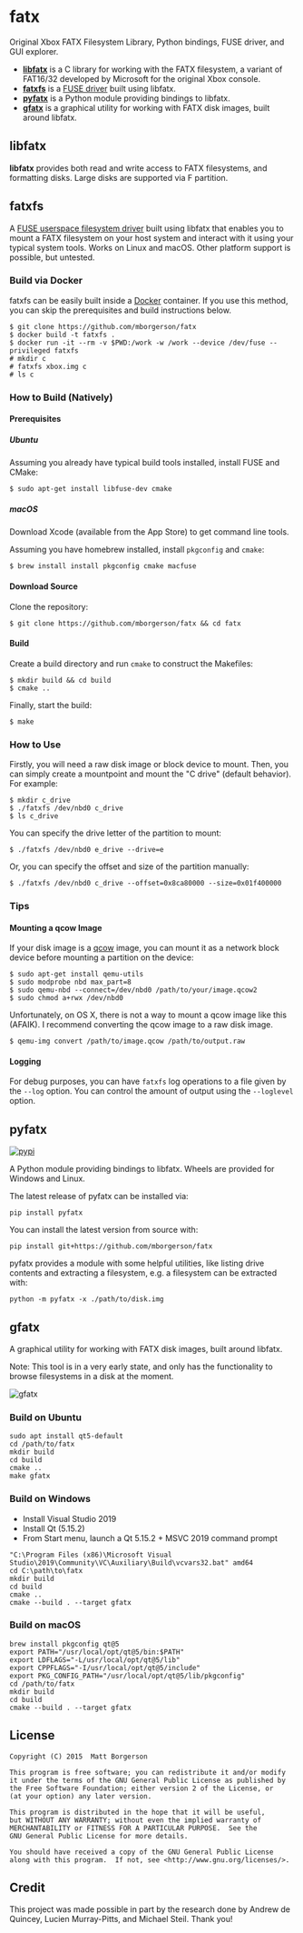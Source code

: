fatx
====

Original Xbox FATX Filesystem Library, Python bindings, FUSE driver, and GUI explorer.

* [**libfatx**](#libfatx) is a C library for working with the FATX filesystem, a variant of FAT16/32 developed by Microsoft for the original Xbox console.
* [**fatxfs**](#fatxfs) is a [FUSE driver](https://en.wikipedia.org/wiki/Filesystem_in_Userspace) built using libfatx.
* [**pyfatx**](#pyfatx) is a Python module providing bindings to libfatx.
* [**gfatx**](#gfatx) is a graphical utility for working with FATX disk images, built around libfatx.

libfatx
-------
**libfatx** provides both read and write access to FATX filesystems, and formatting disks. Large disks are supported via F partition.

fatxfs
------
A [FUSE userspace filesystem driver](https://en.wikipedia.org/wiki/Filesystem_in_Userspace) built using libfatx that enables you to mount a FATX filesystem on your host system and interact with it using your typical system tools. Works on Linux and macOS. Other platform support is possible, but untested.

### Build via Docker
fatxfs can be easily built inside a [Docker](https://www.docker.com/) container. If you use this method, you can skip the prerequisites and build instructions below.

    $ git clone https://github.com/mborgerson/fatx
    $ docker build -t fatxfs .
    $ docker run -it --rm -v $PWD:/work -w /work --device /dev/fuse --privileged fatxfs
    # mkdir c
    # fatxfs xbox.img c
    # ls c

### How to Build (Natively)
#### Prerequisites

##### Ubuntu
Assuming you already have typical build tools installed, install FUSE and CMake:

    $ sudo apt-get install libfuse-dev cmake

##### macOS
Download Xcode (available from the App Store) to get command line tools.

Assuming you have homebrew installed, install `pkgconfig` and `cmake`:

    $ brew install install pkgconfig cmake macfuse

#### Download Source
Clone the repository:

    $ git clone https://github.com/mborgerson/fatx && cd fatx

#### Build
Create a build directory and run `cmake` to construct the Makefiles:

    $ mkdir build && cd build
    $ cmake ..

Finally, start the build:

    $ make

### How to Use
Firstly, you will need a raw disk image or block device to mount. Then, you can simply create a mountpoint and mount the "C drive" (default behavior). For example:

    $ mkdir c_drive
    $ ./fatxfs /dev/nbd0 c_drive
    $ ls c_drive

You can specify the drive letter of the partition to mount:

    $ ./fatxfs /dev/nbd0 e_drive --drive=e

Or, you can specify the offset and size of the partition manually:

    $ ./fatxfs /dev/nbd0 c_drive --offset=0x8ca80000 --size=0x01f400000

### Tips
#### Mounting a qcow Image
If your disk image is a [qcow](https://en.wikipedia.org/wiki/Qcow) image, you can mount it as a network block device before mounting a partition on the device:

    $ sudo apt-get install qemu-utils
    $ sudo modprobe nbd max_part=8
    $ sudo qemu-nbd --connect=/dev/nbd0 /path/to/your/image.qcow2
    $ sudo chmod a+rwx /dev/nbd0

Unfortunately, on OS X, there is not a way to mount a qcow image like this (AFAIK). I recommend converting the qcow image to a raw disk image.

    $ qemu-img convert /path/to/image.qcow /path/to/output.raw

#### Logging
For debug purposes, you can have `fatxfs` log operations to a file given by the
`--log` option. You can control the amount of output using the `--loglevel`
option.

pyfatx
------
[![pypi](https://img.shields.io/pypi/v/pyfatx)](https://pypi.org/project/pyfatx/)

A Python module providing bindings to libfatx. Wheels are provided for Windows and Linux.

The latest release of pyfatx can be installed via:

    pip install pyfatx

You can install the latest version from source with:

    pip install git+https://github.com/mborgerson/fatx

pyfatx provides a module with some helpful utilities, like listing drive contents and extracting a filesystem, e.g. a filesystem can be extracted with:

    python -m pyfatx -x ./path/to/disk.img

gfatx
-----

A graphical utility for working with FATX disk images, built around libfatx.

Note: This tool is in a very early state, and only has the functionality to browse filesystems in a disk at the moment.

![gfatx](screenshots/gfatx.png)

### Build on Ubuntu
```
sudo apt install qt5-default
cd /path/to/fatx
mkdir build
cd build
cmake ..
make gfatx
```

### Build on Windows
* Install Visual Studio 2019
* Install Qt (5.15.2)
* From Start menu, launch a Qt 5.15.2 + MSVC 2019 command prompt

```
"C:\Program Files (x86)\Microsoft Visual Studio\2019\Community\VC\Auxiliary\Build\vcvars32.bat" amd64
cd C:\path\to\fatx
mkdir build
cd build
cmake ..
cmake --build . --target gfatx
```

### Build on macOS
```
brew install pkgconfig qt@5
export PATH="/usr/local/opt/qt@5/bin:$PATH"
export LDFLAGS="-L/usr/local/opt/qt@5/lib"
export CPPFLAGS="-I/usr/local/opt/qt@5/include"
export PKG_CONFIG_PATH="/usr/local/opt/qt@5/lib/pkgconfig"
cd /path/to/fatx
mkdir build
cd build
cmake --build . --target gfatx
```

License
-------

    Copyright (C) 2015  Matt Borgerson

    This program is free software; you can redistribute it and/or modify
    it under the terms of the GNU General Public License as published by
    the Free Software Foundation; either version 2 of the License, or
    (at your option) any later version.

    This program is distributed in the hope that it will be useful,
    but WITHOUT ANY WARRANTY; without even the implied warranty of
    MERCHANTABILITY or FITNESS FOR A PARTICULAR PURPOSE.  See the
    GNU General Public License for more details.

    You should have received a copy of the GNU General Public License
    along with this program.  If not, see <http://www.gnu.org/licenses/>.

Credit
------
This project was made possible in part by the research done by Andrew de Quincey, Lucien Murray-Pitts, and Michael Steil. Thank you!
